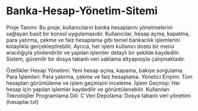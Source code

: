 # Banka-Hesap-Yönetim-Sitemi
Proje Tanımı:
Bu proje, kullanıcıların banka hesaplarını yönetmelerini sağlayan basit bir konsol uygulamasıdır. Kullanıcılar, hesap açma, kapatma, para yatırma, çekme ve faiz hesaplama gibi temel bankacılık işlemlerini kolaylıkla gerçekleştirebilir. Ayrıca, her işlem kullanıcı dostu bir menü aracılığıyla yönlendirilir ve yapılan işlemler detaylı bir şekilde kaydedilir. Sistem, güvenilir bir dosya tabanlı veri saklama altyapısıyla çalışmaktadır.

Özellikler
Hesap Yönetimi: Yeni hesap açma, kapama, bakiye sorgulama.
Para İşlemleri: Para yatırma, çekme ve faiz hesaplama.
Yönetici Erişimi: Tüm hesapları görüntüleme ve işlem geçmişini inceleme.
İşlem Geçmişi: Her hesap için yapılan işlemler kaydedilir ve görüntülenebilir.
Kullanılan Teknolojiler
Programlama Dili: C
Veri Depolama: Dosya tabanlı veri yönetimi (hesaplar.txt)

